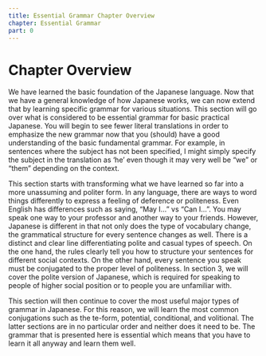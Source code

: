 ```yaml
---
title: Essential Grammar Chapter Overview
chapter: Essential Grammar
part: 0
---
```


# Chapter Overview

We have learned the basic foundation of the Japanese language. Now that we have a general knowledge of how Japanese works, we can now extend that by learning specific grammar for various situations. This section will go over what is considered to be essential grammar for basic practical Japanese. You will begin to see fewer literal translations in order to emphasize the new grammar now that you (should) have a good understanding of the basic fundamental grammar. For example, in sentences where the subject has not been specified, I might simply specify the subject in the translation as ‘he’ even though it may very well be “we” or “them” depending on the context.

This section starts with transforming what we have learned so far into a more unassuming and politer form. In any language, there are ways to word things differently to express a feeling of deference or politeness. Even English has differences such as saying, “May I…” vs “Can I…”. You may speak one way to your professor and another way to your friends. However, Japanese is different in that not only does the type of vocabulary change, the grammatical structure for every sentence changes as well. There is a distinct and clear line differentiating polite and casual types of speech. On the one hand, the rules clearly tell you how to structure your sentences for different social contexts. On the other hand, every sentence you speak must be conjugated to the proper level of politeness. In section 3, we will cover the polite version of Japanese, which is required for speaking to people of higher social position or to people you are unfamiliar with.

This section will then continue to cover the most useful major types of grammar in Japanese. For this reason, we will learn the most common conjugations such as the te-form, potential, conditional, and volitional. The latter sections are in no particular order and neither does it need to be. The grammar that is presented here is essential which means that you have to learn it all anyway and learn them well.
